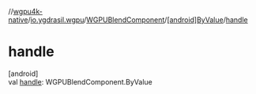 //[wgpu4k-native](../../../../index.md)/[io.ygdrasil.wgpu](../../index.md)/[WGPUBlendComponent](../index.md)/[[android]ByValue](index.md)/[handle](handle.md)

# handle

[android]\
val [handle](handle.md): WGPUBlendComponent.ByValue